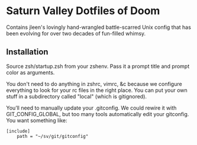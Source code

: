 Saturn Valley Dotfiles of Doom
==============================

Contains jleen's lovingly hand-wrangled battle-scarred Unix config that has
been evolving for over two decades of fun-filled whimsy.

Installation
------------

Source zsh/startup.zsh from your zshenv.  Pass it a prompt title and prompt
color as arguments.

You don't need to do anything in
zshrc, vimrc, &c because we configure everything to look for your rc files
in the right place.  You can put your own stuff in a subdirectory called
"local" (which is gitignored).

You’ll need to manually update your .gitconfig. We could rewire it with GIT_CONFIG_GLOBAL,
but too many tools automatically edit your gitconfig. You want something like:
```
[include]
    path = "~/sv/git/gitconfig"
```

